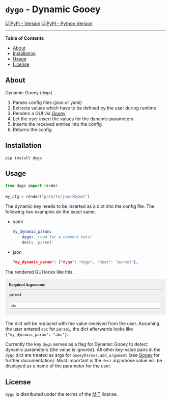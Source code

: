 # `dygo` - Dynamic Gooey

[![PyPI - Version](https://img.shields.io/pypi/v/dygo.svg)](https://pypi.org/project/dygo)
[![PyPI - Python Version](https://img.shields.io/pypi/pyversions/dygo.svg)](https://pypi.org/project/dygo)

-----

**Table of Contents**

- [About](#about)
- [Installation](#installation)
- [Usage](#usage)
- [License](#license)

## About

Dynamic Gooey (`dygo`) ...

1. Parses config files (json or yaml)
1. Extracts values which have to be defined by the user during runtime
1. Renders a GUI via [Gooey](https://github.com/chriskiehl/Gooey)
1. Let the user insert the values for the dynamic parameters
1. Inserts the received entries into the config
1. Returns the config

## Installation

```console
pip install dygo
```

## Usage

```python
from dygo import render

my_cfg = render("path/to/jsonORyaml")
```

The dynamic key needs to be inserted as a dict into the config file. The following two examples do the exact same.

- yaml

    ```yaml
    my_dynamic_param:
        dygo: 'room for a comment here'
        dest: 'param1'
    ```

- json

    ```json
    "my_dynamic_param": {"dygo": "dygo", "dest": "param1"},
    ```

The rendered GUI looks like this:

![example](img/example.png)

The dict will be replaced with the value received from the user. Assuming the user entered `abc` for `param1`, the dict afterwards looks like `{"my_dynamic_param": "abc"}`.

Currently the key `dygo` serves as a flag for Dynamic Gooey to detect dynamic parameters (the value is ignored). All other key-value pairs in the `dygo` dict are treated as args for `GooeyParser.add_argument` (see [Gooey](https://github.com/chriskiehl/Gooey) for further documentation). Most important is the `dest` arg whose value will be displayed as a name of the parameter for the user.

## License

`dygo` is distributed under the terms of the [MIT](https://spdx.org/licenses/MIT.html) license.
